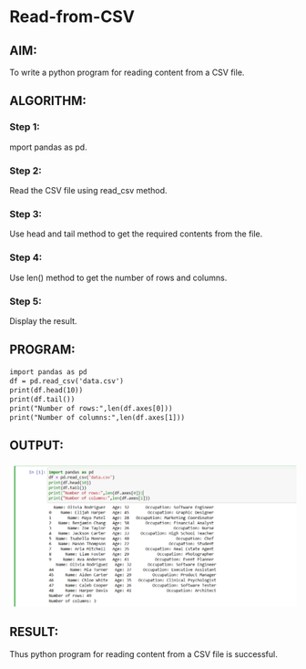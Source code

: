 # Read-from-CSV

## AIM:
To write a python program for reading content from a CSV file.

## ALGORITHM:

### Step 1:
mport pandas as pd.

### Step 2:
Read the CSV file using read_csv method.

### Step 3:
Use head and tail method to get the required contents from the file.

### Step 4:
Use len() method to get the number of rows and columns.

### Step 5:
Display the result.

## PROGRAM:
```
import pandas as pd
df = pd.read_csv('data.csv')
print(df.head(10))
print(df.tail())
print("Number of rows:",len(df.axes[0]))
print("Number of columns:",len(df.axes[1]))

```

## OUTPUT:
![Alt text](image.png)

## RESULT:
Thus python program for reading content from a CSV file is successful.

